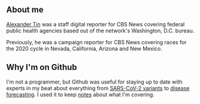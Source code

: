 ## About me

[Alexander Tin](https://www.linkedin.com/in/alextin/) was a staff digital reporter for CBS News covering federal public health agencies based out of the network's Washington, D.C. bureau. 

Previously, he was a campaign reporter for CBS News covering races for the 2020 cycle in Nevada, California, Arizona and New Mexico.

## Why I'm on Github

I'm not a programmer, but Github was useful for staying up to date with experts in my beat about everything from [SARS-CoV-2 variants](https://github.com/neherlab/SARS-CoV-2_variant-reports/) to [disease forecasting](https://github.com/reichlab/covid19-forecast-hub). I used it to keep [notes](https://tinalexander.github.io/) about what I'm covering. 
